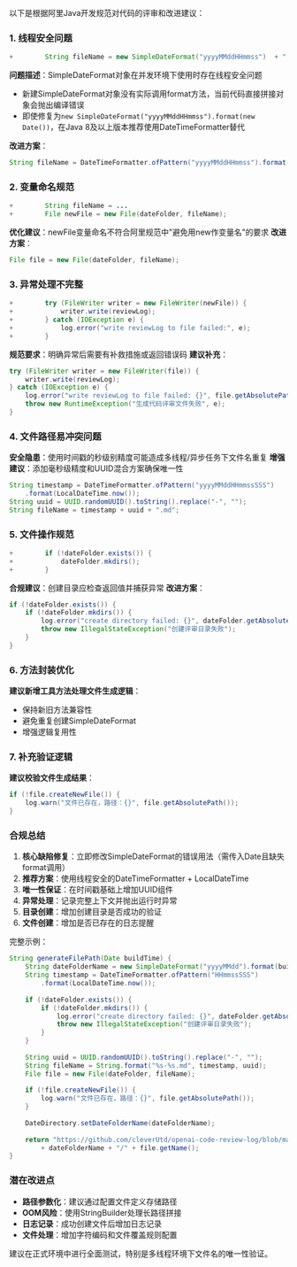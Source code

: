 

以下是根据阿里Java开发规范对代码的评审和改进建议：

### 1. 线程安全问题
```java
+        String fileName = new SimpleDateFormat("yyyyMMddHHmmss")  + ".md";
```
**问题描述**：SimpleDateFormat对象在并发环境下使用时存在线程安全问题
- 新建SimpleDateFormat对象没有实际调用format方法，当前代码直接拼接对象会抛出编译错误
- 即使修复为`new SimpleDateFormat("yyyyMMddHHmmss").format(new Date())`，在Java 8及以上版本推荐使用DateTimeFormatter替代

**改进方案**：
```java
String fileName = DateTimeFormatter.ofPattern("yyyyMMddHHmmss").format(LocalDateTime.now()) + ".md";
```

### 2. 变量命名规范
```java
+        String fileName = ... 
+        File newFile = new File(dateFolder, fileName);
```
**优化建议**：newFile变量命名不符合阿里规范中"避免用new作变量名"的要求
**改进方案**：
```java
File file = new File(dateFolder, fileName);
```

### 3. 异常处理不完整
```java
+        try (FileWriter writer = new FileWriter(newFile)) {
+            writer.write(reviewLog);
+        } catch (IOException e) {
+            log.error("write reviewLog to file failed:", e);
+        }
```
**规范要求**：明确异常后需要有补救措施或返回错误码
**建议补充**：
```java
try (FileWriter writer = new FileWriter(file)) {
    writer.write(reviewLog);
} catch (IOException e) {
    log.error("write reviewLog to file failed: {}", file.getAbsolutePath(), e);
    throw new RuntimeException("生成代码评审文件失败", e);
}
```

### 4. 文件路径易冲突问题
**安全隐患**：使用时间戳的秒级别精度可能造成多线程/异步任务下文件名重复
**增强建议**：添加毫秒级精度和UUID混合方案确保唯一性
```java
String timestamp = DateTimeFormatter.ofPattern("yyyyMMddHHmmssSSS")
    .format(LocalDateTime.now());
String uuid = UUID.randomUUID().toString().replace("-", "");
String fileName = timestamp + uuid + ".md";
```

### 5. 文件操作规范
```java
+        if (!dateFolder.exists()) {
+            dateFolder.mkdirs(); 
+        }
```
**合规建议**：创建目录应检查返回值并捕获异常
**改进方案**：
```java
if (!dateFolder.exists()) {
    if (!dateFolder.mkdirs()) {
        log.error("create directory failed: {}", dateFolder.getAbsolutePath());
        throw new IllegalStateException("创建评审日录失败");
    }
}
```

### 6. 方法封装优化
**建议新增工具方法处理文件生成逻辑**：
- 保持新旧方法兼容性
- 避免重复创建SimpleDateFormat
- 增强逻辑复用性

### 7. 补充验证逻辑
**建议校验文件生成结果**：
```java
if (!file.createNewFile()) {
    log.warn("文件已存在，路径：{}", file.getAbsolutePath());
}
```

### 合规总结
1. **核心缺陷修复**：立即修改SimpleDateFormat的错误用法（需传入Date且缺失format调用）
2. **推荐方案**：使用线程安全的DateTimeFormatter + LocalDateTime
3. **唯一性保证**：在时间戳基础上增加UUID组件
4. **异常处理**：记录完整上下文并抛出运行时异常
5. **目录创建**：增加创建目录是否成功的验证
6. **文件创建**：增加是否已存在的日志提醒

完整示例：
```java
String generateFilePath(Date buildTime) {
    String dateFolderName = new SimpleDateFormat("yyyyMMdd").format(buildTime);
    String timestamp = DateTimeFormatter.ofPattern("HHmmssSSS")
        .format(LocalDateTime.now());
    
    if (!dateFolder.exists()) {
        if (!dateFolder.mkdirs()) {
            log.error("create directory failed: {}", dateFolder.getAbsolutePath());
            throw new IllegalStateException("创建评审日录失败");
        }
    }
    
    String uuid = UUID.randomUUID().toString().replace("-", "");
    String fileName = String.format("%s-%s.md", timestamp, uuid);
    File file = new File(dateFolder, fileName);
    
    if (!file.createNewFile()) {
        log.warn("文件已存在，路径：{}", file.getAbsolutePath());
    }
    
    DateDirectory.setDateFolderName(dateFolderName);
    
    return "https://github.com/cleverUtd/openai-code-review-log/blob/main/" 
        + dateFolderName + "/" + file.getName();
}
```

### 潜在改进点
- **路径参数化**：建议通过配置文件定义存储路径
- **OOM风险**：使用StringBuilder处理长路径拼接
- **日志记录**：成功创建文件后增加日志记录
- **文件处理**：增加字符编码和文件覆盖规则配置

建议在正式环境中进行全面测试，特别是多线程环境下文件名的唯一性验证。